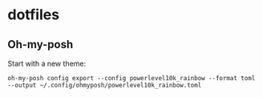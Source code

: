 # dotfiles

## Oh-my-posh

Start with a new theme:

```shell
oh-my-posh config export --config powerlevel10k_rainbow --format toml --output ~/.config/ohmyposh/powerlevel10k_rainbow.toml
```
